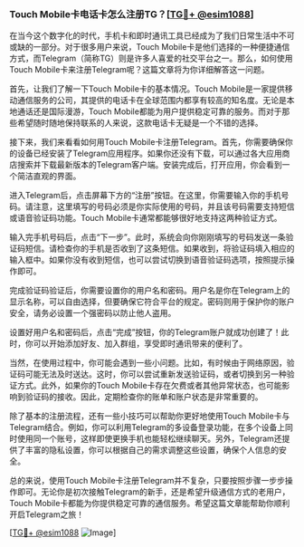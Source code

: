### Touch Mobile卡电话卡怎么注册TG？[[TG💪+ @esim1088](https://t.me/s/esim1088)]

在当今这个数字化的时代，手机卡和即时通讯工具已经成为了我们日常生活中不可或缺的一部分。对于很多用户来说，Touch Mobile卡是他们选择的一种便捷通信方式，而Telegram（简称TG）则是许多人喜爱的社交平台之一。那么，如何使用Touch Mobile卡来注册Telegram呢？这篇文章将为你详细解答这一问题。

首先，让我们了解一下Touch Mobile卡的基本情况。Touch Mobile是一家提供移动通信服务的公司，其提供的电话卡在全球范围内都享有较高的知名度。无论是本地通话还是国际漫游，Touch Mobile都能为用户提供稳定可靠的服务。而对于那些希望随时随地保持联系的人来说，这款电话卡无疑是一个不错的选择。

接下来，我们来看看如何用Touch Mobile卡注册Telegram。首先，你需要确保你的设备已经安装了Telegram应用程序。如果你还没有下载，可以通过各大应用商店搜索并下载最新版本的Telegram客户端。安装完成后，打开应用，你会看到一个简洁直观的界面。

进入Telegram后，点击屏幕下方的“注册”按钮。在这里，你需要输入你的手机号码。请注意，这里填写的号码必须是你实际使用的号码，并且该号码需要支持短信或语音验证码功能。Touch Mobile卡通常都能够很好地支持这两种验证方式。

输入完手机号码后，点击“下一步”。此时，系统会向你刚刚填写的号码发送一条验证码短信。请检查你的手机是否收到了这条短信。如果收到，将验证码填入相应的输入框中。如果你没有收到短信，也可以尝试切换到语音验证码选项，按照提示操作即可。

完成验证码验证后，你需要设置你的用户名和密码。用户名是你在Telegram上的显示名称，可以自由选择，但要确保它符合平台的规定。密码则用于保护你的账户安全，请务必设置一个强密码以防止他人盗用。

设置好用户名和密码后，点击“完成”按钮，你的Telegram账户就成功创建了！此时，你可以开始添加好友、加入群组，享受即时通讯带来的便利了。

当然，在使用过程中，你可能会遇到一些小问题。比如，有时候由于网络原因，验证码可能无法及时送达。这时，你可以尝试重新发送验证码，或者切换到另一种验证方式。此外，如果你的Touch Mobile卡存在欠费或者其他异常状态，也可能影响到验证码的接收。因此，定期检查你的账单和账户状态是非常重要的。

除了基本的注册流程，还有一些小技巧可以帮助你更好地使用Touch Mobile卡与Telegram结合。例如，你可以利用Telegram的多设备登录功能，在多个设备上同时使用同一个账号，这样即使更换手机也能轻松继续聊天。另外，Telegram还提供了丰富的隐私设置，你可以根据自己的需求调整这些设置，确保个人信息的安全。

总的来说，使用Touch Mobile卡注册Telegram并不复杂，只要按照步骤一步步操作即可。无论你是初次接触Telegram的新手，还是希望升级通信方式的老用户，Touch Mobile卡都能为你提供稳定可靠的通信服务。希望这篇文章能帮助你顺利开启Telegram之旅！

[[TG💪+ @esim1088](https://t.me/s/esim1088) ![Image](https://i.postimg.cc/4NQfJmqS/Snipaste-2025-05-13-00-14-12.png)]